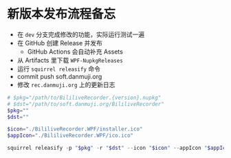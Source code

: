 # 新版本发布流程备忘

- 在 `dev` 分支完成修改的功能，实际运行测试一遍
- 在 GitHub 创建 Release 并发布
  - GitHub Actions 会自动补充 Assets
- 从 Artifacts 里下载 `WPF-NupkgReleases`
- 运行 `squirrel releasify` 命令
- commit push soft.danmuji.org
- 修改 `rec.danmuji.org` 上的更新日志

```powershell
# $pkg="/path/to/BililiveRecorder.{version}.nupkg"
# $dst="/path/to/soft.danmuji.org/BililiveRecorder"
$pkg=""
$dst=""

$icon="./BililiveRecorder.WPF/installer.ico"
$appIcon="./BililiveRecorder.WPF/ico.ico"

squirrel releasify -p "$pkg" -r "$dst" --icon "$icon" --appIcon "$appIcon" -f net472
```
